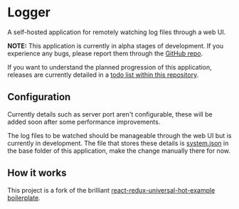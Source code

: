 # Logger

A self-hosted application for remotely watching log files through a web UI.

**NOTE:** This application is currently in alpha stages of development. If you experience any bugs, please report them through the [GitHub repo](http://github.com/logger-app/logger-app).

If you want to understand the planned progression of this application, releases are currently detailed in a [todo list within this repository](./docs/TODO.md).

## Configuration

Currently details such as server port aren't configurable, these will be added soon after some performance improvements.

The log files to be watched should be manageable through the web UI but is currently in development. The file that stores these details is [system.json](./system.json) in the base folder of this application, make the change manually there for now.

## How it works

This project is a fork of the brilliant [react-redux-universal-hot-example boilerplate](https://github.com/erikras/react-redux-universal-hot-example).
